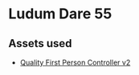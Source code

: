 # Ludum Dare 55

## Assets used

- [Quality First Person Controller v2](https://godotengine.org/asset-library/asset/2418)
